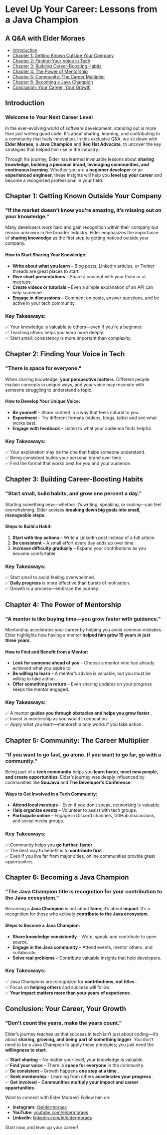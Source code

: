 # Level Up Your Career: Lessons from a Java Champion  
## A Q&A with Elder Moraes

- [Introduction](#introduction)
- [Chapter 1: Getting Known Outside Your Company](#chapter-1-getting-known-outside-your-company)
- [Chapter 2: Finding Your Voice in Tech](#chapter-2-finding-your-voice-in-tech)
- [Chapter 3: Building Career-Boosting Habits](#chapter-3-building-career-boosting-habits)
- [Chapter 4: The Power of Mentorship](#chapter-4-the-power-of-mentorship)
- [Chapter 5: Community: The Career Multiplier](#chapter-5-community-the-career-multiplier)
- [Chapter 6: Becoming a Java Champion](#chapter-6-becoming-a-java-champion)
- [Conclusion: Your Career, Your Growth](#conclusion-your-career-your-growth)

<div style="page-break-after: always;"></div>

## Introduction 

### Welcome to Your Next Career Level  
In the ever-evolving world of software development, standing out is more than just writing good code. It’s about sharing, learning, and contributing to a community that fuels innovation. In this exclusive Q&A, we sit down with **Elder Moraes**, a **Java Champion** and **Red Hat Advocate**, to uncover the key strategies that helped him rise in the industry.

Through his journey, Elder has learned invaluable lessons about **sharing knowledge, building a personal brand, leveraging communities, and continuous learning**. Whether you are a **beginner developer** or an **experienced engineer**, these insights will help you **level up your career** and become a recognized professional in your field.

<div style="page-break-after: always;"></div>

## Chapter 1: Getting Known Outside Your Company  

### "If the market doesn’t know you’re amazing, it’s missing out on your knowledge."

Many developers work hard and gain recognition within their company but remain unknown in the broader industry. Elder emphasizes the importance of **sharing knowledge** as the first step to getting noticed outside your company.

#### How to Start Sharing Your Knowledge:  
- **Write about what you learn** – Blog posts, LinkedIn articles, or Twitter threads are great places to start.
- **Give short presentations** – Share a concept with your team or at meetups.
- **Create videos or tutorials** – Even a simple explanation of an API can help someone.
- **Engage in discussions** – Comment on posts, answer questions, and be active in your tech community.  

### Key Takeaways:  
✅ Your knowledge is valuable to others—even if you're a beginner.  
✅ Teaching others helps you learn more deeply.  
✅ Start small; consistency is more important than complexity.  

<div style="page-break-after: always;"></div>

## Chapter 2: Finding Your Voice in Tech  

### "There is space for everyone."  

When sharing knowledge, **your perspective matters**. Different people explain concepts in unique ways, and your voice may resonate with someone struggling to understand a topic.  

#### How to Develop Your Unique Voice:  
- **Be yourself** – Share content in a way that feels natural to you.
- **Experiment** – Try different formats (videos, blogs, talks) and see what works best.
- **Engage with feedback** – Listen to what your audience finds helpful.

### Key Takeaways:  
✅ Your explanation may be the one that helps someone understand.  
✅ Being consistent builds your personal brand over time.  
✅ Find the format that works best for you and your audience.  

<div style="page-break-after: always;"></div>

## Chapter 3: Building Career-Boosting Habits  

### "Start small, build habits, and grow one percent a day."  

Starting something new—whether it’s writing, speaking, or coding—can feel overwhelming. Elder advises **breaking down big goals into small, manageable steps**.  

#### Steps to Build a Habit:  
1. **Start with tiny actions** – Write a LinkedIn post instead of a full article.
2. **Be consistent** – A small effort every day adds up over time.
3. **Increase difficulty gradually** – Expand your contributions as you become comfortable.

### Key Takeaways:  
✅ Start small to avoid feeling overwhelmed.  
✅ **Daily progress** is more effective than bursts of motivation.  
✅ Growth is a process—embrace the journey.  

<div style="page-break-after: always;"></div>

## Chapter 4: The Power of Mentorship  

### "A mentor is like buying time—you grow faster with guidance."  

Mentorship accelerates your career by helping you avoid common mistakes. Elder highlights how having a mentor **helped him grow 15 years in just three years**.  

#### How to Find and Benefit from a Mentor:  
- **Look for someone ahead of you** – Choose a mentor who has already achieved what you aspire to.
- **Be willing to learn** – A mentor’s advice is valuable, but you must be willing to take action.
- **Offer something in return** – Even sharing updates on your progress keeps the mentor engaged.  

### Key Takeaways:  
✅ A mentor **guides you through obstacles and helps you grow faster** .  
✅ Invest in mentorship as you would in education.  
✅ Apply what you learn—mentorship only works if you take action.  

<div style="page-break-after: always;"></div>

## Chapter 5: Community: The Career Multiplier  

### "If you want to go fast, go alone. If you want to go far, go with a community."  

Being part of a **tech community** helps you **learn faster, meet new people, and create opportunities**. Elder’s journey was deeply influenced by communities like **SouJava** and **The Developer's Conference**.  

#### Ways to Get Involved in a Tech Community:  
- **Attend local meetups** – Even if you don’t speak, networking is valuable.
- **Help organize events** – Volunteer to assist with tech groups.
- **Participate online** – Engage in Discord channels, GitHub discussions, and social media groups.  

### Key Takeaways:  
✅ Community helps you **go further, faster** .  
✅ The best way to benefit is to **contribute first** .  
✅ Even if you live far from major cities, online communities provide great opportunities.  

<div style="page-break-after: always;"></div>

## Chapter 6: Becoming a Java Champion  

### "The Java Champion title is recognition for your contribution to the Java ecosystem."  

Becoming a **Java Champion** is not about **fame**; it’s about **impact**. It’s a recognition for those who actively **contribute to the Java ecosystem**.  

#### Steps to Become a Java Champion:  
- **Share knowledge consistently** – Write, speak, and contribute to open source.
- **Engage in the Java community** – Attend events, mentor others, and collaborate.
- **Solve real problems** – Contribute valuable insights that help developers.  

### Key Takeaways:  
✅ Java Champions are recognized for **contributions, not titles** .  
✅ Focus on **helping others** and success will follow.  
✅ **Your impact matters more than your years of experience** .  

<div style="page-break-after: always;"></div>

## Conclusion: Your Career, Your Growth  

### "Don't count the years, make the years count."  

Elder’s journey teaches us that success in tech isn’t just about coding—it’s about **sharing, growing, and being part of something bigger**. You don’t need to be a Java Champion to apply these principles; you just need the **willingness to start**.  

✅ **Start sharing** – No matter your level, your knowledge is valuable.  
✅ **Find your voice** – There is **space for everyone** in the community.  
✅ **Be consistent** – Growth happens **one step at a time** .  
✅ **Seek mentorship** – Learning from others **accelerates your progress** .  
✅ **Get involved** – **Communities multiply your impact and career opportunities** .  

Want to connect with Elder Moraes? Follow him on:  
- **Instagram**: [@eldermoraes](https://instagram.com/eldermoraes)  
- **YouTube**: [youtube.com/eldermoraes](https://youtube.com/eldermoraes)  
- **LinkedIn**: [linkedin.com/in/eldermoraes](https://linkedin.com/in/eldermoraes)  

Start now, and level up your career!
